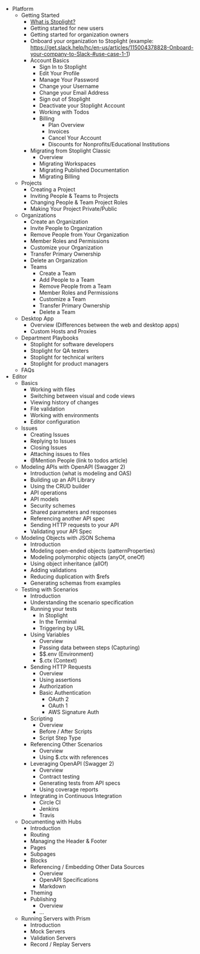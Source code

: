 * Platform
  * Getting Started
    * [What is Stoplight?](./articles/getting-started/what-is-stoplight.md)
    * Getting started for new users
    * Getting started for organization owners
    * Onboard your organization to Stoplight (example: https://get.slack.help/hc/en-us/articles/115004378828-Onboard-your-company-to-Slack-#use-case-1-1)
    * Account Basics
      * Sign In to Stoplight
      * Edit Your Profile
      * Manage Your Password
      * Change your Username
      * Change your Email Address
      * Sign out of Stoplight
      * Deactivate your Stoplight Account
      * Working with Todos
      * Billing
        * Plan Overview
        * Invoices
        * Cancel Your Account
        * Discounts for Nonprofits/Educational Institutions
    * Migrating from Stoplight Classic
      * Overview
      * Migrating Workspaces
      * Migrating Published Documentation
      * Migrating Billing
  * Projects
    * Creating a Project
    * Inviting People & Teams to Projects
    * Changing People & Team Project Roles
    * Making Your Project Private/Public
  * Organizations
    * Create an Organization
    * Invite People to Organization
    * Remove People from Your Organization
    * Member Roles and Permissions
    * Customize your Organization
    * Transfer Primary Ownership
    * Delete an Organization
    * Teams
      * Create a Team
      * Add People to a Team
      * Remove People from a Team
      * Member Roles and Permissions
      * Customize a Team
      * Transfer Primary Ownership
      * Delete a Team
  * Desktop App
    * Overview (Differences between the web and desktop apps)
    * Custom Hosts and Proxies
  * Department Playbooks
    * Stoplight for software developers
    * Stoplight for QA testers
    * Stoplight for technical writers
    * Stoplight for product managers
  * FAQs
* Editor
  * Basics
    * Working with files
    * Switching between visual and code views
    * Viewing history of changes
    * File validation
    * Working with environments
    * Editor configuration
  * Issues
    * Creating Issues
    * Replying to Issues
    * Closing Issues
    * Attaching issues to files
    * @Mention People (link to todos article)
  * Modeling APIs with OpenAPI (Swagger 2)
    * Introduction (what is modeling and OAS)
    * Building up an API Library
    * Using the CRUD builder
    * API operations
    * API models
    * Security schemes
    * Shared parameters and responses
    * Referencing another API spec
    * Sending HTTP requests to your API
    * Validating your API Spec
  * Modeling Objects with JSON Schema
    * Introduction
    * Modeling open-ended objects (patternProperties)
    * Modeling polymorphic objects (anyOf, oneOf)
    * Using object inheritance (allOf)
    * Adding validations
    * Reducing duplication with $refs
    * Generating schemas from examples
  * Testing with Scenarios
    * Introduction
    * Understanding the scenario specification
    * Running your tests
      * In Stoplight
      * In the Terminal
      * Triggering by URL
    * Using Variables
      * Overview
      * Passing data between steps (Capturing)
      * $$.env (Environment)
      * $.ctx (Context)
    * Sending HTTP Requests
      * Overview
      * Using assertions
      * Authorization
      * Basic Authentication
        * OAuth 2
        * OAuth 1
        * AWS Signature Auth
    * Scripting
      * Overview
      * Before / After Scripts
      * Script Step Type
    * Referencing Other Scenarios
      * Overview
      * Using $.ctx with references
    * Leveraging OpenAPI (Swagger 2)
      * Overview
      * Contract testing
      * Generating tests from API specs
      * Using coverage reports
    * Integrating in Continuous Integration
      * Circle CI
      * Jenkins
      * Travis
  * Documenting with Hubs
    * Introduction
    * Routing
    * Managing the Header & Footer
    * Pages
    * Subpages
    * Blocks
    * Referencing / Embedding Other Data Sources
      * Overview
      * OpenAPI Specifications
      * Markdown
    * Theming
    * Publishing
      * Overview
      * ...
  * Running Servers with Prism
    * Introduction
    * Mock Servers
    * Validation Servers
    * Record / Replay Servers

